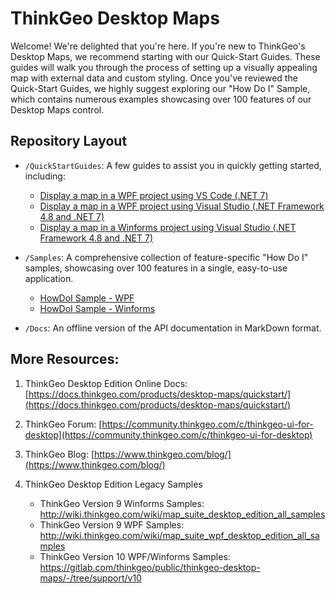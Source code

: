 # ThinkGeo Desktop Maps

Welcome! We're delighted that you're here. If you're new to ThinkGeo's Desktop Maps, we recommend starting with our Quick-Start Guides. These guides will walk you through the process of setting up a visually appealing map with external data and custom styling. Once you've reviewed the Quick-Start Guides, we highly suggest exploring our "How Do I" Sample, which contains numerous examples showcasing over 100 features of our Desktop Maps control.

## Repository Layout

- `/QuickStartGuides`: A few guides to assist you in quickly getting started, including: 

    - [Display a map in a WPF project using VS Code (.NET 7)](./QuickStartGuides/QuickStartGuide_WPF_VSCode.md)
    - [Display a map in a WPF project using Visual Studio (.NET Framework 4.8 and .NET 7)](./QuickStartGuides/QuickStartGuide_WPF_VS.md)
    - [ Display a map in a Winforms project using Visual Studio (.NET Framework 4.8 and .NET 7)](./QuickStartGuides/QuickStartGuide_Winforms_VS.md)

- `/Samples`: A comprehensive collection of feature-specific "How Do I" samples, showcasing over 100 features in a single, easy-to-use application.
    - [HowDoI Sample - WPF](https://gitlab.com/thinkgeo/public/thinkgeo-desktop-maps/-/tree/master/samples/wpf/HowDoISample)
    - [HowDoI Sample - Winforms](https://gitlab.com/thinkgeo/public/thinkgeo-desktop-maps/-/tree/master/samples/wpf/HowDoISample)


- `/Docs`: An offline version of the API documentation in MarkDown format.


## More Resources:
1. ThinkGeo Desktop Edition Online Docs: [https://docs.thinkgeo.com/products/desktop-maps/quickstart/](https://docs.thinkgeo.com/products/desktop-maps/quickstart/)
    
2. ThinkGeo Forum: [https://community.thinkgeo.com/c/thinkgeo-ui-for-desktop](https://community.thinkgeo.com/c/thinkgeo-ui-for-desktop)
        
3. ThinkGeo Blog: [https://www.thinkgeo.com/blog/](https://www.thinkgeo.com/blog/) 

6. ThinkGeo Desktop Edition Legacy Samples
   - ThinkGeo Version 9 Winforms Samples: http://wiki.thinkgeo.com/wiki/map_suite_desktop_edition_all_samples
   - ThinkGeo Version 9 WPF Samples: http://wiki.thinkgeo.com/wiki/map_suite_wpf_desktop_edition_all_samples
   - ThinkGeo Version 10 WPF/Winforms Samples: https://gitlab.com/thinkgeo/public/thinkgeo-desktop-maps/-/tree/support/v10



